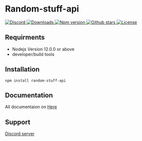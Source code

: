 # Random-stuff-api
<a href="https://discord.gg/y94PA8d">
<img src="https://img.shields.io/discord/690557545965813770?color=7289DA&label=Support&logo=discord&style=for-the-badge" alt="Discord">
</a>

<a href="https://www.npmjs.com/package/random-stuff-api">
<img src="https://img.shields.io/npm/dt/random-stuff-api?color=CC3534&logo=npm&style=for-the-badge" alt="Downloads">
</a>

<a href="https://www.npmjs.com/package/random-stuff-api">
<img src="https://img.shields.io/npm/v/random-stuff-api?color=red&label=Version&logo=npm&style=for-the-badge" alt="Npm version">
</a>
<a href="https://github.com/pgamerxstudio/projects">
<img src="https://img.shields.io/github/stars/pgamerxstudio/projects?color=333&logo=github&style=for-the-badge" alt="Github stars">
</a>

<a href="https://github.com/pgamerxstudio/projects/blob/master/LICENSE">
<img src="https://img.shields.io/github/license/pgamerxstudio/projects?color=6e5494&logo=github&style=for-the-badge" alt="License">
</a>

## Requirments
* Nodejs Version 12.0.0 or above
* developer/build tools

## Installation
```
npm install random-stuff-api
```
## Documentation
All documentaion on [Here](https://pgamerx.bit.ai/docs/view/Rz3rb7748yS5qA0o)

## Support 
[Discord server](https://pgamerx.com/discord)
